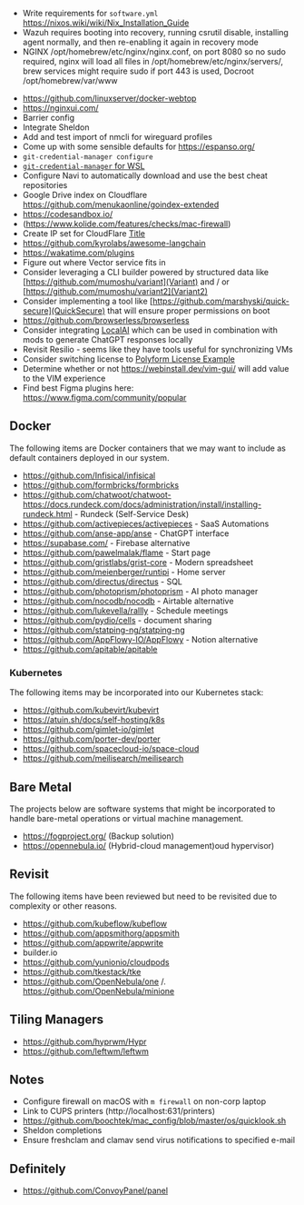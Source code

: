 * Write requirements for `software.yml`
https://nixos.wiki/wiki/Nix_Installation_Guide
* Wazuh requires booting into recovery, running csrutil disable, installing agent normally, and then re-enabling it again in recovery mode
* NGINX /opt/homebrew/etc/nginx/nginx.conf, on port 8080 so no sudo required, nginx will load all files in /opt/homebrew/etc/nginx/servers/, brew services might require sudo if port 443 is used, Docroot /opt/homebrew/var/www
- https://github.com/linuxserver/docker-webtop
- https://nginxui.com/
- Barrier config
- Integrate Sheldon
- Add and test import of nmcli for wireguard profiles
- Come up with some sensible defaults for https://espanso.org/
- `git-credential-manager configure`
- [`git-credential-manager` for WSL](https://github.com/git-ecosystem/git-credential-manager/blob/release/docs/wsl.md)
- Configure Navi to automatically download and use the best cheat repositories
- Google Drive index on Cloudflare https://github.com/menukaonline/goindex-extended
- https://codesandbox.io/
- (https://www.kolide.com/features/checks/mac-firewall)
- Create IP set for CloudFlare [Title](https://firewalld.org/documentation/man-pages/firewalld.ipset.html)
- https://github.com/kyrolabs/awesome-langchain
- https://wakatime.com/plugins
- Figure out where Vector service fits in
- Consider leveraging a CLI builder powered by structured data like [https://github.com/mumoshu/variant](Variant) and / or [https://github.com/mumoshu/variant2](Variant2)
- Consider implementing a tool like [https://github.com/marshyski/quick-secure](QuickSecure) that will ensure proper permissions on boot
- https://github.com/browserless/browserless
- Consider integrating [LocalAI](https://github.com/go-skynet/LocalAI) which can be used in combination with mods to generate ChatGPT responses locally
- Revisit Resilio - seems like they have tools useful for synchronizing VMs
- Consider switching license to [Polyform License Example](https://github.com/dosyago/DiskerNet/blob/fun/LICENSE.md)
- Determine whether or not https://webinstall.dev/vim-gui/ will add value to the VIM experience
- Find best Figma plugins here: https://www.figma.com/community/popular
## Docker
The following items are Docker containers that we may want to include as default containers deployed in our system.
- https://github.com/Infisical/infisical
- https://github.com/formbricks/formbricks
- https://github.com/chatwoot/chatwoot- https://docs.rundeck.com/docs/administration/install/installing-rundeck.html - Rundeck (Self-Service Desk)
- https://github.com/activepieces/activepieces - SaaS Automations
- https://github.com/anse-app/anse - ChatGPT interface
- https://supabase.com/ - Firebase alternative
- https://github.com/pawelmalak/flame - Start page
- https://github.com/gristlabs/grist-core - Modern spreadsheet
- https://github.com/meienberger/runtipi - Home server
- https://github.com/directus/directus - SQL
- https://github.com/photoprism/photoprism - AI photo manager
- https://github.com/nocodb/nocodb - Airtable alternative
- https://github.com/lukevella/rallly - Schedule meetings
- https://github.com/pydio/cells - document sharing
- https://github.com/statping-ng/statping-ng
- https://github.com/AppFlowy-IO/AppFlowy - Notion alternative
- https://github.com/apitable/apitable
### Kubernetes
The following items may be incorporated into our Kubernetes stack:
- https://github.com/kubevirt/kubevirt
- https://atuin.sh/docs/self-hosting/k8s
- https://github.com/gimlet-io/gimlet
- https://github.com/porter-dev/porter
- https://github.com/spacecloud-io/space-cloud
- https://github.com/meilisearch/meilisearch
## Bare Metal
The projects below are software systems that might be incorporated to handle bare-metal operations or virtual machine management.
- https://fogproject.org/ (Backup solution)
- https://opennebula.io/ (Hybrid-cloud management)oud hypervisor)
## Revisit
The following items have been reviewed but need to be revisited due to complexity or other reasons.
- https://github.com/kubeflow/kubeflow
- https://github.com/appsmithorg/appsmith
- https://github.com/appwrite/appwrite
- builder.io
- https://github.com/yunionio/cloudpods
- https://github.com/tkestack/tke
- https://github.com/OpenNebula/one /. https://github.com/OpenNebula/minione
## Tiling Managers
- https://github.com/hyprwm/Hypr
- https://github.com/leftwm/leftwm
## Notes
* Configure firewall on macOS with `m firewall` on non-corp laptop
* Link to CUPS printers (http://localhost:631/printers)
* https://github.com/boochtek/mac_config/blob/master/os/quicklook.sh
* Sheldon completions
* Ensure freshclam and clamav send virus notifications to specified e-mail
## Definitely
* https://github.com/ConvoyPanel/panel